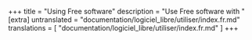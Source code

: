 +++
title = "Using Free software"
description = "Use Free software with "
[extra]
untranslated = "documentation/logiciel_libre/utiliser/index.fr.md"
translations = [
    "documentation/logiciel_libre/utiliser/index.fr.md"
]
+++

